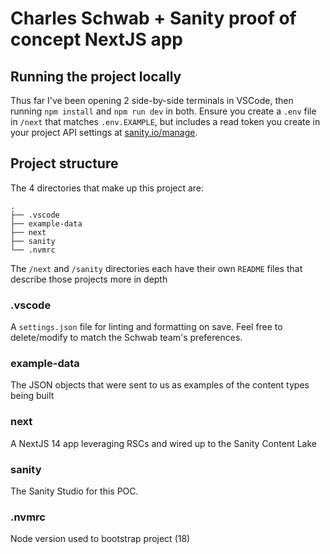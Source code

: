 # Charles Schwab + Sanity proof of concept NextJS app

## Running the project locally

Thus far I've been opening 2 side-by-side terminals in VSCode, then running `npm install` and `npm run dev` in both. Ensure you create a `.env` file in `/next` that matches `.env.EXAMPLE`, but includes a read token you create in your project API settings at [sanity.io/manage](https://sanity.io/manage).

## Project structure

The 4 directories that make up this project are:

```
.
├── .vscode
├── example-data
├── next
├── sanity
└── .nvmrc
```

The `/next` and `/sanity` directories each have their own `README` files that describe those projects more in depth

### .vscode

A `settings.json` file for linting and formatting on save. Feel free to delete/modify to match the Schwab team's preferences.

### example-data

The JSON objects that were sent to us as examples of the content types being built

### next

A NextJS 14 app leveraging RSCs and wired up to the Sanity Content Lake

### sanity

The Sanity Studio for this POC.

### .nvmrc

Node version used to bootstrap project (18)
